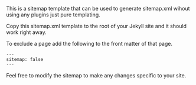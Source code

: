 This is a sitemap template that can be used to generate sitemap.xml wihout using any plugins just pure templating.

Copy this sitemap.xml template to the root of your Jekyll site and it should work right away.

To exclude a page add the following to the front matter of that page.

```
---
sitemap: false
---
```

Feel free to modify the sitemap to make any changes specific to your site.
